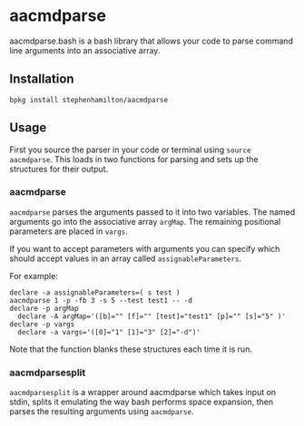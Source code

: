 # aacmdparse

aacmdparse.bash is a bash library that allows your code to parse command line arguments into an associative array.

## Installation

    bpkg install stephenhamilton/aacmdparse

## Usage

First you source the parser in your code or terminal using `source aacmdparse`. This loads in two functions for parsing and sets up the structures for their output.

### aacmdparse

`aacmdparse` parses the arguments passed to it into two variables. The named arguments go into the associative array `argMap`. The remaining positional parameters are placed in `vargs`.

If you want to accept parameters with arguments you can specify which should accept values in an array called `assignableParameters`.

For example:

    declare -a assignableParameters=( s test ) 
    aacmdparse 1 -p -fb 3 -s 5 --test test1 -- -d 
    declare -p argMap
      declare -A argMap='([b]="" [f]="" [test]="test1" [p]="" [s]="5" )'
    declare -p vargs
      declare -a vargs='([0]="1" [1]="3" [2]="-d")'

Note that the function blanks these structures each time it is run.

### aacmdparsesplit

`aacmdparsesplit` is a wrapper around aacmdparse which takes input on stdin, splits it emulating the way bash performs space expansion, then parses the resulting arguments using `aacmdparse`.
